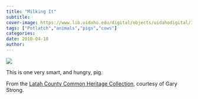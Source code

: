 ```yaml
---
title: "Milking It"
subtitle: 
cover-image: https://www.lib.uidaho.edu/digital/objects/uidahodigital/173075734222.jpg
tags: ["Potlatch","animals","pigs","cows"]
categories: 
date: 2018-04-18
author: 
---
```


<p><img class="img-fluid" class="img-fluid" class="img-fluid"  src="https://www.lib.uidaho.edu/digital/objects/uidahodigital/173075734222.jpg" /></p>
<div class="">
 <p>This is one very smart, and hungry, pig. </p>
 <p>From the <a href="https://www.lib.uidaho.edu/digital/lcheritage/index.html" target="_blank">Latah County Common Heritage Collection</a>, courtesy of Gary Strong. </p> 
</div>
